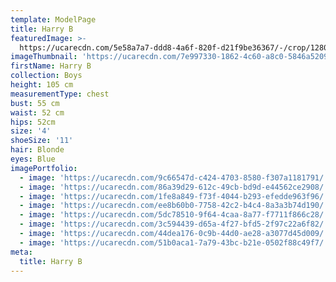 ```yaml
---
template: ModelPage
title: Harry B
featuredImage: >-
  https://ucarecdn.com/5e58a7a7-ddd8-4a6f-820f-d21f9be36367/-/crop/1280x711/0,257/-/preview/
imageThumbnail: 'https://ucarecdn.com/7e997330-1862-4c60-a8c0-5846a5209b04/'
firstName: Harry B
collection: Boys
height: 105 cm
measurementType: chest
bust: 55 cm
waist: 52 cm
hips: 52cm
size: '4'
shoeSize: '11'
hair: Blonde
eyes: Blue
imagePortfolio:
  - image: 'https://ucarecdn.com/9c66547d-c424-4703-8580-f307a1181791/'
  - image: 'https://ucarecdn.com/86a39d29-612c-49cb-bd9d-e44562ce2908/'
  - image: 'https://ucarecdn.com/1fe8a849-f73f-4044-b293-efedde963f96/'
  - image: 'https://ucarecdn.com/ee8b60b0-7758-42c2-b4c4-8a3a3b74d190/'
  - image: 'https://ucarecdn.com/5dc78510-9f64-4caa-8a77-f7711f866c28/'
  - image: 'https://ucarecdn.com/3c594439-d65a-4f27-bfd5-2f97c22a6f82/'
  - image: 'https://ucarecdn.com/44dea176-0c9b-44d0-ae28-a3077d45d009/'
  - image: 'https://ucarecdn.com/51b0aca1-7a79-43bc-b21e-0502f88c49f7/'
meta:
  title: Harry B
---
```


